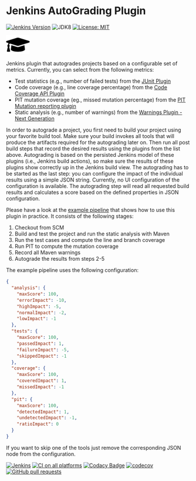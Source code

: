 # Jenkins AutoGrading Plugin

[![Jenkins Version](https://img.shields.io/badge/Jenkins-2.204.4-green.svg?label=min.%20Jenkins)](https://jenkins.io/download/)
![JDK8](https://img.shields.io/badge/jdk-8-yellow.svg?label=min.%20JDK)
[![License: MIT](https://img.shields.io/badge/license-MIT-yellow.svg)](https://opensource.org/licenses/MIT)

<img src="etc/images/graduation-cap.svg" alt="drawing" width="64"/> 

Jenkins plugin that autogrades projects based on a configurable set of metrics. Currently, you can select from the 
following metrics:
- Test statistics (e.g., number of failed tests) from the [JUnit Plugin](https://github.com/jenkinsci/junit-plugin)
- Code coverage (e.g., line coverage percentage) from the [Code Coverage API Plugin](https://github.com/jenkinsci/code-coverage-api-plugin)
- PIT mutation coverage (eg., missed mutation percentage)  from the [PIT Mutation reporting plugin](https://github.com/jenkinsci/pitmutation-plugin)
- Static analysis (e.g., number of warnings) from the [Warnings Plugin - Next Generation](https://github.com/jenkinsci/warnings-ng-plugin)

In order to autograde a project, you first need to build your project using your favorite build tool. Make sure 
your build invokes all tools that will produce the artifacts required for the autograding later on. Then 
run all post build steps that record the desired results using the plugins from the list above. Autograding is based
on the persisted Jenkins model of these plugins (i.e., Jenkins build actions), so make sure the results of these plugins
show correctly up in the Jenkins build view. The autograding has to be started as the last step: you can configure
the impact of the individual results using a simple JSON string. Currently, no UI configuration of the configuration is
available. The autograding step will read all requested build results and calculates a score based on the defined 
properties in JSON configuration.

Please have a look at the [example pipeline](etc/Jenkinsfile.autograding) that shows how to use this plugin in practice.
It consists of the following stages:   
1. Checkout from SCM 
2. Build and test the project and run the static analysis with Maven
3. Run the test cases and compute the line and branch coverage 
4. Run PIT to compute the mutation coverage 
5. Record all Maven warnings 
6. Autograde the results from steps 2-5 

The example pipeline uses the following configuration:
```json
{
  "analysis": {
    "maxScore": 100,
    "errorImpact": -10,
    "highImpact": -5,
    "normalImpact": -2,
    "lowImpact": -1
  },
  "tests": {
    "maxScore": 100,
    "passedImpact": 1,
    "failureImpact": -5,
    "skippedImpact": -1
  },
  "coverage": {
    "maxScore": 100,
    "coveredImpact": 1,
    "missedImpact": -1
  },
  "pit": {
    "maxScore": 100,
    "detectedImpact": 1,
    "undetectedImpact": -1,
    "ratioImpact": 0
  }
}

```

If you want to skip one of the tools just remove the corresponding JSON node from the configuration. 
 
[![Jenkins](https://ci.jenkins.io/job/Plugins/job/autograding-plugin/job/master/badge/icon)](https://ci.jenkins.io/job/Plugins/job/autograding-plugin/job/master/)
[![CI on all platforms](https://github.com/jenkinsci/autograding-plugin/workflows/CI%20on%20all%20platforms/badge.svg?branch=master)](https://github.com/jenkinsci/autograding-plugin/actions)
[![Codacy Badge](https://api.codacy.com/project/badge/Grade/1be7bb5b899446968e411e6e59c8ea6c)](https://www.codacy.com/app/jenkinsci/autograding-plugin?utm_source=github.com&amp;utm_medium=referral&amp;utm_content=jenkinsci/autograding-plugin&amp;utm_campaign=Badge_Grade)
[![codecov](https://codecov.io/gh/jenkinsci/autograding-plugin/branch/master/graph/badge.svg)](https://codecov.io/gh/jenkinsci/autograding-plugin)
[![GitHub pull requests](https://img.shields.io/github/issues-pr/jenkinsci/autograding-plugin.svg)](https://github.com/jenkinsci/autograding-plugin/pulls)

